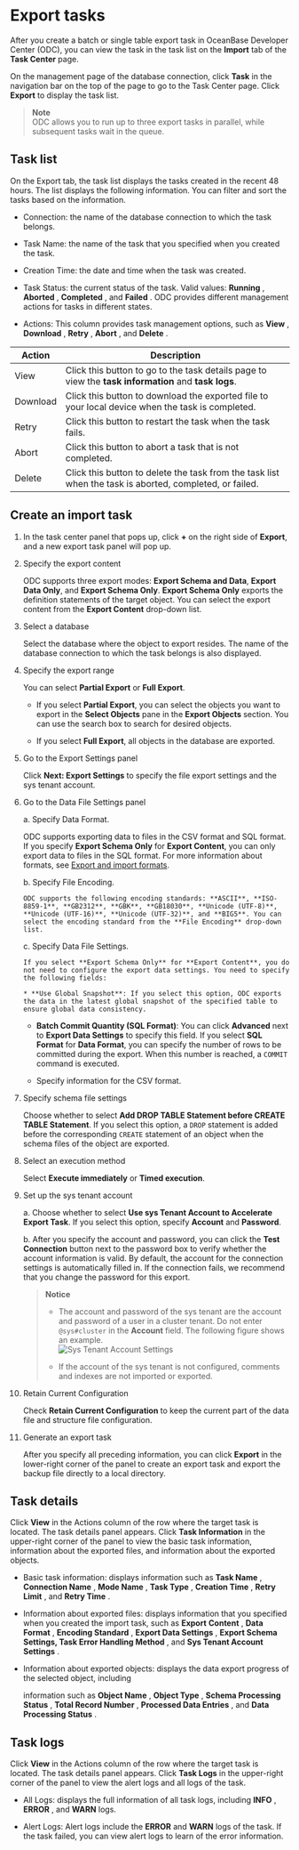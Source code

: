 Export tasks 
=================================

After you create a batch or single table export task in OceanBase Developer Center (ODC), you can view the task in the task list on the **Import** tab of the **Task Center** page. 

On the management page of the database connection, click **Task** in the navigation bar on the top of the page to go to the Task Center page. Click **Export** to display the task list. 

> **Note**  
> ODC allows you to run up to three export tasks in parallel, while subsequent tasks wait in the queue.



Task list 
------------------------------

On the Export tab, the task list displays the tasks created in the recent 48 hours. The list displays the following information. You can filter and sort the tasks based on the information.

* Connection: the name of the database connection to which the task belongs.

  

* Task Name: the name of the task that you specified when you created the task.

  

* Creation Time: the date and time when the task was created.

  

* Task Status: the current status of the task. Valid values: **Running** , **Aborted** , **Completed** , and **Failed** . ODC provides different management actions for tasks in different states.

  

* Actions: This column provides task management options, such as **View** , **Download** , **Retry** , **Abort** , and **Delete** .

  




|  Action  |                                                                                Description                                                                                 |
|----------|----------------------------------------------------------------------------------------------------------------------------------------------------------------------------|
| View     | Click this button to go to the task details page to view the **task information** and **task logs**. |
| Download | Click this button to download the exported file to your local device when the task is completed.                                                                           |
| Retry    | Click this button to restart the task when the task fails.                                                                                                                 |
| Abort    | Click this button to abort a task that is not completed.                                                                                                                   |
| Delete   | Click this button to delete the task from the task list when the task is aborted, completed, or failed.                                                                    |

Create an import task 
------------------------------------------

1. In the task center panel that pops up, click **+** on the right side of **Export**, and a new export task panel will pop up.

2. Specify the export content
   
   ODC supports three export modes: **Export Schema and Data**, **Export Data Only**, and **Export Schema Only**. **Export Schema Only** exports the definition statements of the target object. You can select the export content from the **Export Content** drop-down list.

3. Select a database

   Select the database where the object to export resides. The name of the database connection to which the task belongs is also displayed.

4. Specify the export range

   You can select **Partial Export** or **Full Export**.

   * If you select **Partial Export**, you can select the objects you want to export in the **Select Objects** pane in the **Export Objects** section. You can use the search box to search for desired objects.

  
   * If you select **Full Export**, all objects in the database are exported.

5. Go to the Export Settings panel

   Click **Next: Export Settings** to specify the file export settings and the sys tenant account.


6. Go to the Data File Settings panel

   a. Specify Data Format.
      
      ODC supports exporting data to files in the CSV format and SQL format. If you specify **Export Schema Only** for **Export Content**, you can only export data to files in the SQL format. For more information about formats, see [Export and import formats](../1.client-odc-data-export-and-import/2.client-odc-export-and-import-formats.md).

    b. Specify File Encoding.
       
       ODC supports the following encoding standards: **ASCII**, **ISO-8859-1**, **GB2312**, **GBK**, **GB18030**, **Unicode (UTF-8)**, **Unicode (UTF-16)**, **Unicode (UTF-32)**, and **BIG5**. You can select the encoding standard from the **File Encoding** drop-down list.

    c. Specify Data File Settings.

       If you select **Export Schema Only** for **Export Content**, you do not need to configure the export data settings. You need to specify the following fields:
   
       * **Use Global Snapshot**: If you select this option, ODC exports the data in the latest global snapshot of the specified table to ensure global data consistency.



      * **Batch Commit Quantity (SQL Format)**: You can click **Advanced** next to **Export Data Settings** to specify this field. If you select **SQL Format** for **Data Format**, you can specify the number of rows to be committed during the export. When this number is reached, a `COMMIT` command is executed.



      * Specify information for the CSV format. 

7. Specify schema file settings

   Choose whether to select **Add DROP TABLE Statement before CREATE TABLE Statement**. If you select this option, a `DROP` statement is added before the corresponding `CREATE` statement of an object when the schema files of the object are exported.

8. Select an execution method

   Select **Execute immediately** or **Timed execution**.

9. Set up the sys tenant account

   a. Choose whether to select **Use sys Tenant Account to Accelerate Export Task**. If you select this option, specify **Account** and **Password**.



   b. After you specify the account and password, you can click the **Test Connection** button next to the password box to verify whether the account information is valid. By default, the account for the connection settings is automatically filled in. If the connection fails, we recommend that you change the password for this export.

   > **Notice**    
   > - The account and password of the sys tenant are the account and password of a user in a cluster tenant. Do not enter `@sys#cluster` in the **Account** field. The following figure shows an example.<br>![Sys Tenant Account Settings](https://obbusiness-private.oss-cn-shanghai.aliyuncs.com/doc/img/odc/400/%E5%AF%BC%E5%85%A5%E5%AF%BC%E5%87%BA%20sys%20%E7%A7%9F%E6%88%B7%E8%B4%A6%E5%8F%B7%E8%AE%BE%E7%BD%AE.png)
   > 
   > - If the account of the sys tenant is not configured, comments and indexes are not imported or exported.


10. Retain Current Configuration

    Check **Retain Current Configuration** to keep the current part of the data file and structure file configuration.

11. Generate an export task


    After you specify all preceding information, you can click **Export** in the lower-right corner of the panel to create an export task and export the backup file directly to a local directory.


    
Task details 
---------------------------------

Click **View** in the Actions column of the row where the target task is located. The task details panel appears. Click **Task Information** in the upper-right corner of the panel to view the basic task information, information about the exported files, and information about the exported objects. 

* Basic task information: displays information such as **Task Name** , **Connection Name** , **Mode Name** , **Task Type** , **Creation Time** , **Retry Limit** , and **Retry Time** .

  

* Information about exported files: displays information that you specified when you created the import task, such as **Export** **Content** , **Data Format** , **Encoding Standard** , **Export Data Settings** , **Export Schema Settings, Task Error Handling Method** , and **Sys Tenant Account Settings** .

  

* Information about exported objects: displays the data export progress of the selected object, including 

  information such as **Object Name** , **Object Type** , **Schema Processing Status** , **Total Record Number** , **Processed Data Entries** , and **Data Processing Status** .
  




Task logs 
------------------------------

Click **View** in the Actions column of the row where the target task is located. The task details panel appears. Click **Task Logs** in the upper-right corner of the panel to view the alert logs and all logs of the task. 

* All Logs: displays the full information of all task logs, including **INFO** , **ERROR** , and **WARN** logs.

  

* Alert Logs: Alert logs include the **ERROR** and **WARN** logs of the task. If the task failed, you can view alert logs to learn of the error information.

  





